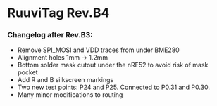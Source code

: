 # RuuviTag Rev.B4

### Changelog after Rev.B3:

* Remove SPI_MOSI and VDD traces from under BME280
* Alignment holes 1mm -> 1.2mm
* Bottom solder mask cutout under the nRF52 to avoid risk of mask pocket
* Add R and B silkscreen markings
* Two new test points: P24 and P25. Connected to P0.31 and P0.30.
* Many minor modifications to routing